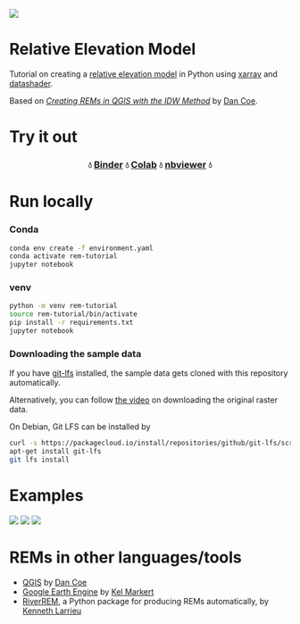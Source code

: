 ![](https://i.imgur.com/bYXzIWY.png)
# Relative Elevation Model 
Tutorial on creating a [relative elevation model](https://ngmdb.usgs.gov/Info/dmt/docs/DMT16_Coe.pdf) in Python using [xarray](https://xarray.pydata.org/) and [datashader](https://datashader.org/).

Based on [*Creating REMs in QGIS with the IDW Method*](https://dancoecarto.com/creating-rems-in-qgis-the-idw-method) by [Dan Coe](https://twitter.com/geo_coe).


# Try it out

<h3 align="center">
  💧 <a href="https://mybinder.org/v2/gh/DahnJ/REM-xarray/HEAD?filepath=rem-in-xarray-tutorial.ipynb">Binder</a> 💧 <a href="https://colab.research.google.com/github/DahnJ/REM-xarray/blob/master/rem-in-xarray-tutorial.ipynb">Colab</a> 💧 <a href="https://nbviewer.org/github/DahnJ/REM-xarray/blob/master/rem-in-xarray-tutorial.ipynb">nbviewer</a> 💧
</h3>

# Run locally

### Conda
```bash
conda env create -f environment.yaml
conda activate rem-tutorial
jupyter notebook
```

### venv
```bash
python -m venv rem-tutorial
source rem-tutorial/bin/activate
pip install -r requirements.txt
jupyter notebook
```

### Downloading the sample data
If you have [git-lfs](https://git-lfs.github.com/) installed, the sample data gets cloned with this repository automatically.

Alternatively, you can follow [the video](https://nbviewer.org/github/DahnJ/REM-xarray/blob/master/rem-in-xarray-tutorial.ipynb#VIDEO:-How-to-download-data-from-NLS) on downloading the original raster data.

On Debian, Git LFS can be installed by
```bash
curl -s https://packagecloud.io/install/repositories/github/git-lfs/script.deb.sh | sudo bash
apt-get install git-lfs
git lfs install
```

# Examples

![](https://i.imgur.com/MFagpMt.jpg)
![](https://i.imgur.com/jRXcHVi.jpg)
![](https://i.imgur.com/2XcHIZW.jpg)


# REMs in other languages/tools
- [QGIS](https://dancoecarto.com/creating-rems-in-qgis-the-idw-method) by [Dan Coe](https://twitter.com/geo_coe)
- [Google Earth Engine](https://twitter.com/KelMarkert/status/1509714680364748801) by [Kel Markert](https://twitter.com/KelMarkert)
- [RiverREM](https://github.com/klarrieu/RiverREM), a Python package for producing REMs automatically, by [Kenneth Larrieu](https://github.com/klarrieu)
